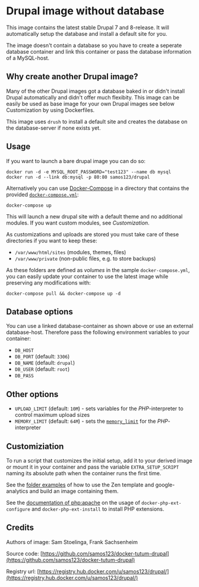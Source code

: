 # Drupal image without database

This image contains the latest stable Drupal 7 and 8-release. It will automatically
setup the database and install a default site for you.

The image doesn't contain a database so you have to create a seperate database
container and link this container or pass the database information of a
MySQL-host.


## Why create another Drupal image?

Many of the other Drupal images got a database baked in or didn't install Drupal
automatically and didn't offer much flexibity. This image can be easily be used
as base image for your own Drupal images see below Customization by using
Dockerfiles.

This image uses `drush` to install a default site and creates the database on
the database-server if none exists yet.


## Usage

If you want to launch a bare drupal image you can do so:

    docker run -d -e MYSQL_ROOT_PASSWORD="test123" --name db mysql
    docker run -d --link db:mysql -p 80:80 samos123/drupal

Alternatively you can use [Docker-Compose](https://docs.docker.com/compose/)
in a directory that contains the provided [`docker-compose.yml`](https://github.com/samos123/docker-tutum-drupal/blob/master/docker-compose.yml):

    docker-compose up

This will launch a new drupal site with a default theme and no additional
modules. If you want custom modules, see *Customization*.

As customizations and uploads are stored you must take care of these directories
if you want to keep these:
  - `/var/www/html/sites` (modules, themes, files)
  - `/var/www/private` (non-public files, e.g. to store backups)

As these folders are defined as *volumes* in the sample `docker-compose.yml`,
you can easily update your container to use the latest image while preserving
any modifications with:

    docker-compose pull && docker-compose up -d


## Database options

You can use a linked database-container as shown above or use an external
database-host. Therefore pass the following environment variables to your
container:
  - `DB_HOST`
  - `DB_PORT` (default: `3306`)
  - `DB_NAME` (default: `drupal`)
  - `DB_USER` (default: `root`)
  - `DB_PASS`


## Other options

  - `UPLOAD_LIMIT` (default: `10M`) - sets variables for the *PHP*-interpreter
    to control maximum upload sizes
  - `MEMORY_LIMIT` (default: `64M`) - sets the [`memory_limit`](http://php.net/manual/en/ini.core.php#ini.memory-limit)
     for the *PHP*-interpreter


## Customiziation

To run a script that customizes the initial setup, add it to your derived
image or mount it in your container and pass the variable `EXTRA_SETUP_SCRIPT`
naming its absolute path when the container runs the first time.

See the [folder examples](https://github.com/samos123/docker-tutum-drupal/tree/master/examples)
of how to use the Zen template and google-analytics and build an image
containing them.

See the [documentation of php:apache](https://github.com/docker-library/php/) on
the usage of `docker-php-ext-configure` and `docker-php-ext-install` to install
PHP extensions.


## Credits

Authors of image: Sam Stoelinga, Frank Sachsenheim

Source code: [https://github.com/samos123/docker-tutum-drupal](https://github.com/samos123/docker-tutum-drupal)

Registry url: [https://registry.hub.docker.com/u/samos123/drupal/](https://registry.hub.docker.com/u/samos123/drupal/)
